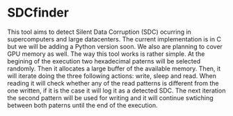 # SDCfinder

This tool aims to detect Silent Data Corruption (SDC) ocurring in
supercomputers and large datacenters. The current implementation is in C but we
will be adding a Python version soon. We also are planning to cover GPU memory
as well. The way this tool works is rather simple. At the begining of the
execution two hexadecimal paterns will be selected randomly. Then it allocates
a large buffer of the available memory. Then, it will iterate doing the three
following actions: write, sleep and read. When reading it will check whether
any of the read patterns is different from the one written, if it is the case
it will log it as a detected SDC. The next iteration the second pattern will be
used for writing and it will continue swtiching between both paterns until the
end of the execution.


